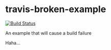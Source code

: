 # travis-broken-example

[![Build Status](https://travis-ci.org/haiy/travis-broken-example.svg?branch=master)](https://github.com/haiy/travis-broken-example)

An example that will cause a build failure

Haha...
